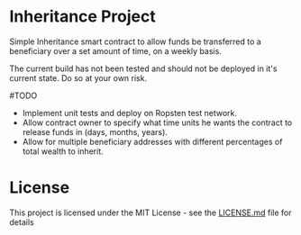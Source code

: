 # Inheritance Project
 Simple Inheritance smart contract to allow funds be transferred to a beneficiary over a set amount of time, on a weekly basis.

 The current build has not been tested and should not be deployed in it's current state. Do so at your own risk.


 #TODO
 * Implement unit tests and deploy on Ropsten test network.
 * Allow contract owner to specify what time units he wants the contract to release funds in (days, months, years).
 * Allow for multiple beneficiary addresses with different percentages of total wealth to inherit.

 # License
 This project is licensed under the MIT License - see the [LICENSE.md](LICENSE.md) file for details